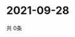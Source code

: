 # 2021-09-28
  共 0条

  <!-- BEGIN -->
  <!-- 最后更新时间Tue Sep 28 2021 10:03:51 GMT+0000 (Coordinated Universal Time) -->
  
  <!-- END -->
  
  